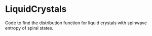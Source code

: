 # LiquidCrystals

Code to find the distribution function for liquid crystals with spinwave entropy of spiral states.
